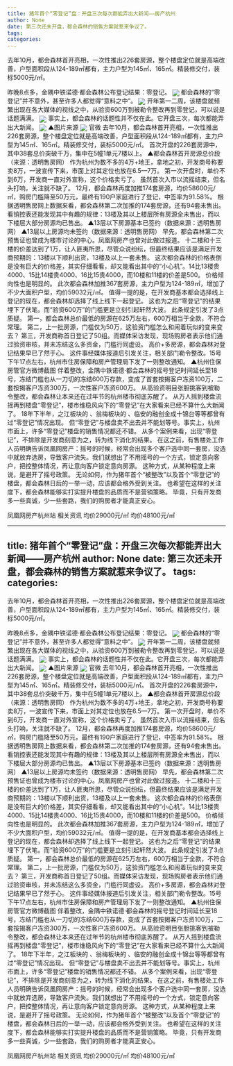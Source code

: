 ```yaml
---
title: 猪年首个“零登记”盘：开盘三次每次都能弄出大新闻——房产杭州
author: None
date: 第三次还未开盘，都会森林的销售方案就惹来争议了。
tags: 
categories: 
---
```

去年10月，都会森林首开亮相，一次性推出226套房源，整个楼盘定位就是高端改善，户型面积段从124-189㎡都有，主力户型为145㎡、165㎡。精装修交付，装标5000元/㎡。
<!-- more -->
 昨晚8点多，金隅中铁诺德·都会森林公布登记结果：零登记。
<img align="center" border="0" src="//s0.ifengimg.com/2019/02/20/86cbe7971c961c0d64e8d96516d6d74c.png" />
都会森林的“零登记”并不意外，甚至许多人都觉得“意料之中”。
<img align="center" border="0" src="//s2.ifengimg.com/2019/02/20/2eceef2f352949ae927ffaf7e48a6a73.png" />
开年第一二周，该楼盘就频繁出现在各大媒体的视线之中，从验资600万到被勒令整改再到零登记，可以说是话题满满。
<img align="center" border="0" src="//s2.ifengimg.com/2019/02/20/b6ca96ad6205f66bca944d3a98ddfec4.png" />
事实上，都会森林的话题性并不仅在此。它开盘三次，每次都能弄出大新闻。
<img align="center" border="0" src="//s0.ifengimg.com/2019/02/20/0119bcb94e88f43e4cbcb334817d0e7d.png" />
▲图片来源
<img align="center" border="0" src="//s1.ifengimg.com/2019/02/20/ee1603d08374324e0623736aae947956.png" />
官微
去年10月，都会森林首开亮相，一次性推出226套房源，整个楼盘定位就是高端改善，户型面积段从124-189㎡都有，主力户型为145㎡、165㎡。精装修交付，装标5000元/㎡。
首次开盘的226套房源中，其中38套总价突破千万，集中在5幢1单元7楼以上。
▲都会森林首开房源总价段（来源：透明售房网）
作为杭州为数不多的4万+地王，拿地之初，开发商号称要卖8万，一波宣传下来，市面上对其定位也放在6.5—7万。
第一次开盘时，单价不到6万，开发商一直对外宣称，这个价格卖亏了。
虽然首次入市以流摇结束，但名头打响，关注就不缺了。
12月，都会森林再度加推174套房源，均价58600元/㎡，购房门槛降至50万元，最终有190户家庭进行了登记，中签率为91.58%。
根据透明售房网上数据来看，都会森林第二次加推的174套房源，还有94套未售出。
看销控表还能发现其中有趣的规律：13楼及其以上楼层所有房源全未售出，而以下楼层大部分房源均已售出。
▲13层以下房源基本已签约（数据来源：透明售房网）
▲13层以上房源均未签约（数据来源：透明售房网）
早先，都会森林第二次预售证也曾成为楼市讨论的中心。凤凰网房产也曾对此做过报道。
十二楼和十三楼的价差达到了1万，让人匪夷所思，尽管众说纷纭，但最终结果应该是满足开发商预期的：13楼以下顺利出货，13楼及以上一套未售。
这次都会森林的价格表倒是没有巨大的价格差，其实仔细看看，却又能看出其中的“小心机”。14比13楼贵4000、15比14楼贵4000、16比15贵4000，而10楼和11楼的价差是500。
价格倾向性也是明显的。
此次都会森林加推367套房源，主力户型为124-189㎡，增加了不少大面积户型，均价59032元/㎡。
值得一提的是，在开发商基本都会选择线上登记的现在，都会森林却选择了线上线下一起登记。
这也为之后“零登记”的结果埋下了伏笔。而“验资600万”的门槛更是立刻引起轩然大波。
此条规定引发了3点质疑。
第一，都会森林总价最低的房源在625万左右，600万相当于全款，不符合常理。
第二，上一批房源，门槛仅为50万，这验资门槛怎么和闹着玩似的变来变去？
第三，开发商称首日登记了50组。而媒体采访发现，现场购房者表示他们通过验资审核，并未冻结这么多资金，门槛行同虚设。
高价+多房源，都会森林对登记结果早已了然于心。
这件事经媒体报道后引发关注，相关部门勒令整改。15号下午17点左右，杭州市住房保障和房产管理局下发了一则整改通知。
▲杭州住保房管官方微博截图
伴着整改，金隅中铁诺德·都会森林的摇号登记时间延长至18号，冻结门槛也从一刀切的冻结600万存款，变成了首套按揭客户冻资100万，二套按揭客户冻资300万，一次性客户冻资600万。
从高验资明目张胆挑客到被勒令整改，都会森林让本来还在过年节的杭州楼市彻底苏醒了。
从万人摇到楼盘流摇再到楼盘“零登记”，楼市维稳风向下的“零登记”在大家看来已经不算什么大新闻了。
18年下半年，之江板块的
、翁梅板块的
、临安的融创金成十锦台等等都曾有过“零登记”情况出现。
但“零登记”与楼盘卖不出去并不能划等号。事实上，杭州市面上，许多“零登记”楼盘的销售情况都还不错。
从多个案例来看，出现“零登记”，不排除是开发商刻意为之，转为线下消化的结果。
在这之前，有售楼处工作人员明确告诉凤凰网房产：摇号的时候，经常会出现多个客户选中同一套房，没选中就放弃选房，导致客户流失。我们就想出了不用摇号的一个方式，锁定意向客户，把控整体情况，再让意向客户锁定意向房源。
这种方式，从某种程度上来说，是避开了摇号政策。
无论如何，作为猪年首个“被整改”以及首个“零登记”的楼盘，都会森林日后的一举一动，应该都会格外受到关注。
也希望在这样的关注度下，都会森林能够实打实提升楼盘的品质而不是营销策略。
毕竟，只有开发商多一些真诚，少一些套路，我们的购房者才能真正安心。
                        
                        
                        
                        
                                        
                    
                    
                
                    
                    
                    
                
                    
                
凤凰网房产杭州站
相关资讯
均价29000元/㎡
均价48100元/㎡
	                        
	                    
	                        
	                    
---
title: 猪年首个“零登记”盘：开盘三次每次都能弄出大新闻——房产杭州
author: None
date: 第三次还未开盘，都会森林的销售方案就惹来争议了。
tags: 
categories: 
---
去年10月，都会森林首开亮相，一次性推出226套房源，整个楼盘定位就是高端改善，户型面积段从124-189㎡都有，主力户型为145㎡、165㎡。精装修交付，装标5000元/㎡。
<!-- more -->
 昨晚8点多，金隅中铁诺德·都会森林公布登记结果：零登记。
<img align="center" border="0" src="//s0.ifengimg.com/2019/02/20/86cbe7971c961c0d64e8d96516d6d74c.png" />
都会森林的“零登记”并不意外，甚至许多人都觉得“意料之中”。
<img align="center" border="0" src="//s2.ifengimg.com/2019/02/20/2eceef2f352949ae927ffaf7e48a6a73.png" />
开年第一二周，该楼盘就频繁出现在各大媒体的视线之中，从验资600万到被勒令整改再到零登记，可以说是话题满满。
<img align="center" border="0" src="//s2.ifengimg.com/2019/02/20/b6ca96ad6205f66bca944d3a98ddfec4.png" />
事实上，都会森林的话题性并不仅在此。它开盘三次，每次都能弄出大新闻。
<img align="center" border="0" src="//s0.ifengimg.com/2019/02/20/0119bcb94e88f43e4cbcb334817d0e7d.png" />
▲图片来源
<img align="center" border="0" src="//s1.ifengimg.com/2019/02/20/ee1603d08374324e0623736aae947956.png" />
官微
去年10月，都会森林首开亮相，一次性推出226套房源，整个楼盘定位就是高端改善，户型面积段从124-189㎡都有，主力户型为145㎡、165㎡。精装修交付，装标5000元/㎡。
首次开盘的226套房源中，其中38套总价突破千万，集中在5幢1单元7楼以上。
▲都会森林首开房源总价段（来源：透明售房网）
作为杭州为数不多的4万+地王，拿地之初，开发商号称要卖8万，一波宣传下来，市面上对其定位也放在6.5—7万。
第一次开盘时，单价不到6万，开发商一直对外宣称，这个价格卖亏了。
虽然首次入市以流摇结束，但名头打响，关注就不缺了。
12月，都会森林再度加推174套房源，均价58600元/㎡，购房门槛降至50万元，最终有190户家庭进行了登记，中签率为91.58%。
根据透明售房网上数据来看，都会森林第二次加推的174套房源，还有94套未售出。
看销控表还能发现其中有趣的规律：13楼及其以上楼层所有房源全未售出，而以下楼层大部分房源均已售出。
▲13层以下房源基本已签约（数据来源：透明售房网）
▲13层以上房源均未签约（数据来源：透明售房网）
早先，都会森林第二次预售证也曾成为楼市讨论的中心。凤凰网房产也曾对此做过报道。
十二楼和十三楼的价差达到了1万，让人匪夷所思，尽管众说纷纭，但最终结果应该是满足开发商预期的：13楼以下顺利出货，13楼及以上一套未售。
这次都会森林的价格表倒是没有巨大的价格差，其实仔细看看，却又能看出其中的“小心机”。14比13楼贵4000、15比14楼贵4000、16比15贵4000，而10楼和11楼的价差是500。
价格倾向性也是明显的。
此次都会森林加推367套房源，主力户型为124-189㎡，增加了不少大面积户型，均价59032元/㎡。
值得一提的是，在开发商基本都会选择线上登记的现在，都会森林却选择了线上线下一起登记。
这也为之后“零登记”的结果埋下了伏笔。而“验资600万”的门槛更是立刻引起轩然大波。
此条规定引发了3点质疑。
第一，都会森林总价最低的房源在625万左右，600万相当于全款，不符合常理。
第二，上一批房源，门槛仅为50万，这验资门槛怎么和闹着玩似的变来变去？
第三，开发商称首日登记了50组。而媒体采访发现，现场购房者表示他们通过验资审核，并未冻结这么多资金，门槛行同虚设。
高价+多房源，都会森林对登记结果早已了然于心。
这件事经媒体报道后引发关注，相关部门勒令整改。15号下午17点左右，杭州市住房保障和房产管理局下发了一则整改通知。
▲杭州住保房管官方微博截图
伴着整改，金隅中铁诺德·都会森林的摇号登记时间延长至18号，冻结门槛也从一刀切的冻结600万存款，变成了首套按揭客户冻资100万，二套按揭客户冻资300万，一次性客户冻资600万。
从高验资明目张胆挑客到被勒令整改，都会森林让本来还在过年节的杭州楼市彻底苏醒了。
从万人摇到楼盘流摇再到楼盘“零登记”，楼市维稳风向下的“零登记”在大家看来已经不算什么大新闻了。
18年下半年，之江板块的
、翁梅板块的
、临安的融创金成十锦台等等都曾有过“零登记”情况出现。
但“零登记”与楼盘卖不出去并不能划等号。事实上，杭州市面上，许多“零登记”楼盘的销售情况都还不错。
从多个案例来看，出现“零登记”，不排除是开发商刻意为之，转为线下消化的结果。
在这之前，有售楼处工作人员明确告诉凤凰网房产：摇号的时候，经常会出现多个客户选中同一套房，没选中就放弃选房，导致客户流失。我们就想出了不用摇号的一个方式，锁定意向客户，把控整体情况，再让意向客户锁定意向房源。
这种方式，从某种程度上来说，是避开了摇号政策。
无论如何，作为猪年首个“被整改”以及首个“零登记”的楼盘，都会森林日后的一举一动，应该都会格外受到关注。
也希望在这样的关注度下，都会森林能够实打实提升楼盘的品质而不是营销策略。
毕竟，只有开发商多一些真诚，少一些套路，我们的购房者才能真正安心。
                        
                        
                        
                        
                                        
                    
                    
                
                    
                    
                    
                
                    
                
凤凰网房产杭州站
相关资讯
均价29000元/㎡
均价48100元/㎡
	                        
	                    
	                        
	                    

